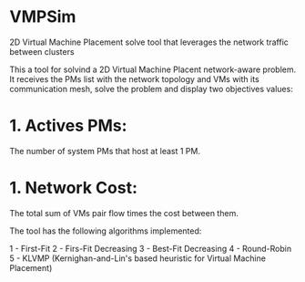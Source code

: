 # VMPSim
2D Virtual Machine Placement solve tool that leverages the network traffic between clusters

This a tool for solvind a 2D Virtual Machine Placent network-aware problem. It receives the PMs list with the network topology and VMs with
its communication mesh, solve the problem and display two objectives values:

<h1>1. Actives PMs: </h1>
The number of system PMs that host at least 1 PM.

<h1>1. Network Cost: </h1>
The total sum of VMs pair flow times the cost between them.

The tool has the following algorithms implemented:

1 - First-Fit
2 - Firs-Fit Decreasing
3 - Best-Fit Decreasing
4 - Round-Robin
5 - KLVMP (Kernighan-and-Lin's based heuristic for Virtual Machine Placement)
